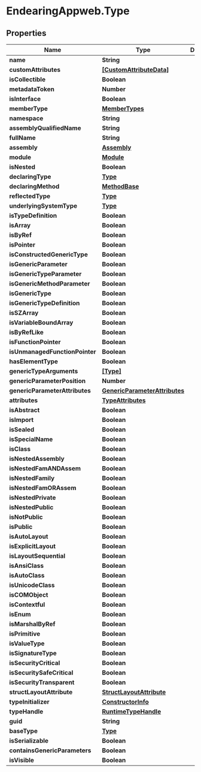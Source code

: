 # EndearingAppweb.Type

## Properties
Name | Type | Description | Notes
------------ | ------------- | ------------- | -------------
**name** | **String** |  | [optional] 
**customAttributes** | [**[CustomAttributeData]**](CustomAttributeData.md) |  | [optional] 
**isCollectible** | **Boolean** |  | [optional] 
**metadataToken** | **Number** |  | [optional] 
**isInterface** | **Boolean** |  | [optional] 
**memberType** | [**MemberTypes**](MemberTypes.md) |  | [optional] 
**namespace** | **String** |  | [optional] 
**assemblyQualifiedName** | **String** |  | [optional] 
**fullName** | **String** |  | [optional] 
**assembly** | [**Assembly**](Assembly.md) |  | [optional] 
**module** | [**Module**](Module.md) |  | [optional] 
**isNested** | **Boolean** |  | [optional] 
**declaringType** | [**Type**](Type.md) |  | [optional] 
**declaringMethod** | [**MethodBase**](MethodBase.md) |  | [optional] 
**reflectedType** | [**Type**](Type.md) |  | [optional] 
**underlyingSystemType** | [**Type**](Type.md) |  | [optional] 
**isTypeDefinition** | **Boolean** |  | [optional] 
**isArray** | **Boolean** |  | [optional] 
**isByRef** | **Boolean** |  | [optional] 
**isPointer** | **Boolean** |  | [optional] 
**isConstructedGenericType** | **Boolean** |  | [optional] 
**isGenericParameter** | **Boolean** |  | [optional] 
**isGenericTypeParameter** | **Boolean** |  | [optional] 
**isGenericMethodParameter** | **Boolean** |  | [optional] 
**isGenericType** | **Boolean** |  | [optional] 
**isGenericTypeDefinition** | **Boolean** |  | [optional] 
**isSZArray** | **Boolean** |  | [optional] 
**isVariableBoundArray** | **Boolean** |  | [optional] 
**isByRefLike** | **Boolean** |  | [optional] 
**isFunctionPointer** | **Boolean** |  | [optional] 
**isUnmanagedFunctionPointer** | **Boolean** |  | [optional] 
**hasElementType** | **Boolean** |  | [optional] 
**genericTypeArguments** | [**[Type]**](Type.md) |  | [optional] 
**genericParameterPosition** | **Number** |  | [optional] 
**genericParameterAttributes** | [**GenericParameterAttributes**](GenericParameterAttributes.md) |  | [optional] 
**attributes** | [**TypeAttributes**](TypeAttributes.md) |  | [optional] 
**isAbstract** | **Boolean** |  | [optional] 
**isImport** | **Boolean** |  | [optional] 
**isSealed** | **Boolean** |  | [optional] 
**isSpecialName** | **Boolean** |  | [optional] 
**isClass** | **Boolean** |  | [optional] 
**isNestedAssembly** | **Boolean** |  | [optional] 
**isNestedFamANDAssem** | **Boolean** |  | [optional] 
**isNestedFamily** | **Boolean** |  | [optional] 
**isNestedFamORAssem** | **Boolean** |  | [optional] 
**isNestedPrivate** | **Boolean** |  | [optional] 
**isNestedPublic** | **Boolean** |  | [optional] 
**isNotPublic** | **Boolean** |  | [optional] 
**isPublic** | **Boolean** |  | [optional] 
**isAutoLayout** | **Boolean** |  | [optional] 
**isExplicitLayout** | **Boolean** |  | [optional] 
**isLayoutSequential** | **Boolean** |  | [optional] 
**isAnsiClass** | **Boolean** |  | [optional] 
**isAutoClass** | **Boolean** |  | [optional] 
**isUnicodeClass** | **Boolean** |  | [optional] 
**isCOMObject** | **Boolean** |  | [optional] 
**isContextful** | **Boolean** |  | [optional] 
**isEnum** | **Boolean** |  | [optional] 
**isMarshalByRef** | **Boolean** |  | [optional] 
**isPrimitive** | **Boolean** |  | [optional] 
**isValueType** | **Boolean** |  | [optional] 
**isSignatureType** | **Boolean** |  | [optional] 
**isSecurityCritical** | **Boolean** |  | [optional] 
**isSecuritySafeCritical** | **Boolean** |  | [optional] 
**isSecurityTransparent** | **Boolean** |  | [optional] 
**structLayoutAttribute** | [**StructLayoutAttribute**](StructLayoutAttribute.md) |  | [optional] 
**typeInitializer** | [**ConstructorInfo**](ConstructorInfo.md) |  | [optional] 
**typeHandle** | [**RuntimeTypeHandle**](RuntimeTypeHandle.md) |  | [optional] 
**guid** | **String** |  | [optional] 
**baseType** | [**Type**](Type.md) |  | [optional] 
**isSerializable** | **Boolean** |  | [optional] 
**containsGenericParameters** | **Boolean** |  | [optional] 
**isVisible** | **Boolean** |  | [optional] 

